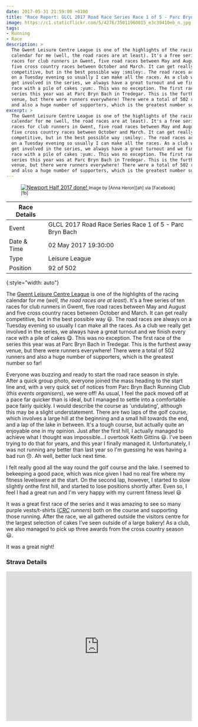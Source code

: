 ```yaml
---
date: 2017-05-31 21:59:00 +0100
title: "Race Report: GLCL 2017 Road Race Series Race 1 of 5 - Parc Bryn Bach"
image: https://c1.staticflickr.com/5/4276/35011960015_e3c39410eb_n.jpg
tags:
- Running
- Race
description: >
  The Gwent Leisure Centre League is one of the highlights of the racing
  calendar for me (well, the road races are at least). It's a free series of ten
  races for club runners in Gwent, five road races between May and August and
  five cross country races between October and March. It can get really
  competitive, but in the best possible way :smiley:. The road races are always
  on a Tuesday evening so usually I can make all the races. As a club we really
  get involved in the series, we always have a great turnout and we finish every
  race with a pile of cakes :yum:. This was no exception. The first race of the
  series this year was at Parc Bryn Bach in Tredegar. This is the furthest away
  venue, but there were runners everywhere! There were a total of 502 runners
  and also a huge number of supporters, which is the greatest number so far!
excerpt: >
  The Gwent Leisure Centre League is one of the highlights of the racing
  calendar for me (well, the road races are at least). It's a free series of ten
  races for club runners in Gwent, five road races between May and August and
  five cross country races between October and March. It can get really
  competitive, but in the best possible way :smiley:. The road races are always
  on a Tuesday evening so usually I can make all the races. As a club we really
  get involved in the series, we always have a great turnout and we finish every
  race with a pile of cakes :yum:. This was no exception. The first race of the
  series this year was at Parc Bryn Bach in Tredegar. This is the furthest away
  venue, but there were runners everywhere! There were a total of 502 runners
  and also a huge number of supporters, which is the greatest number so far!
---
```


<figure class='flickr image alignright'>
<span>
  <a title='Newport Half 2017 done!' href='https://c1.staticflickr.com/5/4276/35011960015_d334c81e17_o.jpg' class='image'>
    <img src='https://c1.staticflickr.com/5/4276/35011960015_e3c39410eb_n.jpg' alt='Newport Half 2017 done!' />
  </a>
  <a title='View on Flickr' href='https://www.flickr.com/photos/richard-perry/35011960015/' class='flickrlink'> </a>
</span>
<small class='aligncentre' markdown='1'>Image by [Anna Heron][ah] via [Facebook][fb]</small>
</figure>

| Race Details |                                                         |
|--------------|---------------------------------------------------------|
| Event        | GLCL 2017 Road Race Series Race 1 of 5 - Parc Bryn Bach |
| Date & Time  | 02 May 2017 19:30:00                                    |
| Type         | Leisure League                                          |
| Position     | 92 of 502                                               |
{:style="width: auto"}

The [Gwent Leisure Centre League][glcl] is one of the highlights of the racing
calendar for me (_well, the road races are at least_). It's a free series of ten
races for club runners in Gwent, five road races between May and August and five
cross country races between October and March. It can get really competitive,
but in the best possible way :smiley:. The road races are always on a Tuesday
evening so usually I can make all the races. As a club we really get involved in
the series, we always have a great turnout and we finish every race with a pile
of cakes :yum:. This was no exception. The first race of the series this year
was at Parc Bryn Bach in Tredegar. This is the furthest away venue, but there
were runners everywhere! There were a total of 502 runners and also a huge
number of supporters, which is the greatest number so far!

Everyone was buzzing and ready to start the road race season in style. After a
quick group photo, everyone joined the mass heading to the start line and, with 
a very quick set of notices from Parc Bryn Bach Running Club (_this events 
organisers_), we were off! As usual, I feel the pack moved off at a pace far
quicker than is ideal, but I managed to settle into a comfortable pace fairly
quickly. I would describe the course as 'undulating', although this may be a 
slight understatement. There are two laps of the golf course, which involves a
large hill at the beginning and a small hill towards the end, and a lap of the
lake in between. It's a tough course, but actually quite an enjoyable one in my
opinion. Just after the first hill, I actually managed to achieve what I thought
was impossible...I overtook Keith Gittins :smiley:. I've been trying to do that
for years, and this year I finally managed it. Unfortunately, I was not running
any better than last year so I'm guessing he was having a bad run :disappointed:.
Ah well, better luck next time.

I felt really good all the way round the golf course and the lake. I seemed to 
bekeeping a good pace, which was nice given I had no real fire where my fitness 
levelswere at the start. On the second lap, however, I started to slow slightly 
onthe first hill, and started to lose positions shortly after. Even so, I feel I 
had a great run and I'm very happy with my current fitness level :smiley:

It was a great first race of the series and it was amazing to see so many purple vests/t-shirts (_[CRC][] runners_) both on the course and supporting those running. After the race, we all gathered outside the visitors centre for the largest selection of cakes I've seen outside of a large bakery! As a club, we also managed to pick up three awards from the cross country season :smiley:. 

It was a great night!

### Strava Details

<iframe height='405' width='100%' frameborder='0' allowtransparency='true' scrolling='no' 
  src='https://www.strava.com/activities/968013808/embed/2a6324cfe22d015bb74276f5282b2925a0c31706'> </iframe>


[glcl]: http://www.glclrunning.com/
[results]: https://sites.google.com/site/glclrunning/home/results/2016-17-series-results
[fb]: https://www.facebook.com/groups/311694278873397/?fref=nf "Caerleon Running Club"
[ah]: https://www.facebook.com/anna.herron.71?fref=nf
[CRC]: http://www.caerleonrunningclub.co.uk/
